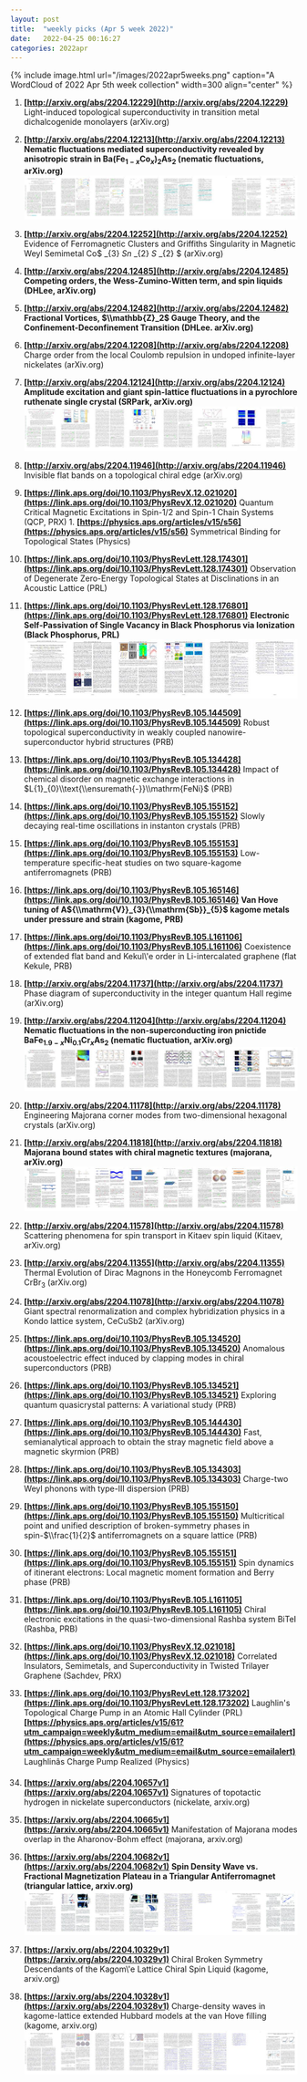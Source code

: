 ```yaml
---
layout: post
title:  "weekly picks (Apr 5 week 2022)"
date:   2022-04-25 00:16:27
categories: 2022apr
---
```


{% include image.html url="/images/2022apr5weeks.png" caption="A WordCloud of 2022 Apr 5th week collection" width=300 align="center" %}



1. **[http://arxiv.org/abs/2204.12229](http://arxiv.org/abs/2204.12229)** Light-induced topological superconductivity in transition metal dichalcogenide monolayers (arXiv.org)

1. **[http://arxiv.org/abs/2204.12213](http://arxiv.org/abs/2204.12213)** **Nematic fluctuations mediated superconductivity revealed by anisotropic strain in Ba(Fe$_{1-x}$Co$_x$)$_2$As$_2$ (nematic fluctuations, arXiv.org)** ![](/images/2204.12213.pdf.jpg)

1. **[http://arxiv.org/abs/2204.12252](http://arxiv.org/abs/2204.12252)** Evidence of Ferromagnetic Clusters and Griffiths Singularity in Magnetic Weyl Semimetal Co$ _{3} $Sn$ _{2} $S$ _{2} $ (arXiv.org)

1. **[http://arxiv.org/abs/2204.12485](http://arxiv.org/abs/2204.12485)** **Competing orders, the Wess-Zumino-Witten term, and spin liquids (DHLee, arXiv.org)**

1. **[http://arxiv.org/abs/2204.12482](http://arxiv.org/abs/2204.12482)** **Fractional Vortices, $\\mathbb{Z}_2$ Gauge Theory, and the Confinement-Deconfinement Transition (DHLee. arXiv.org)**

1. **[http://arxiv.org/abs/2204.12208](http://arxiv.org/abs/2204.12208)** Charge order from the local Coulomb repulsion in undoped infinite-layer nickelates (arXiv.org)

1. **[http://arxiv.org/abs/2204.12124](http://arxiv.org/abs/2204.12124)** **Amplitude excitation and giant spin-lattice fluctuations in a pyrochlore ruthenate single crystal (SRPark, arXiv.org)** ![](/images/2204.12124.pdf.jpg)

1. **[http://arxiv.org/abs/2204.11946](http://arxiv.org/abs/2204.11946)** Invisible flat bands on a topological chiral edge (arXiv.org)



1. **[https://link.aps.org/doi/10.1103/PhysRevX.12.021020](https://link.aps.org/doi/10.1103/PhysRevX.12.021020)** Quantum Critical Magnetic Excitations in Spin-$1/2$ and Spin-1 Chain Systems (QCP, PRX) 1. **[https://physics.aps.org/articles/v15/s56](https://physics.aps.org/articles/v15/s56)** Symmetrical Binding for Topological States (Physics)

1. **[https://link.aps.org/doi/10.1103/PhysRevLett.128.174301](https://link.aps.org/doi/10.1103/PhysRevLett.128.174301)** Observation of Degenerate Zero-Energy Topological States at Disclinations in an Acoustic Lattice (PRL)

1. **[https://link.aps.org/doi/10.1103/PhysRevLett.128.176801](https://link.aps.org/doi/10.1103/PhysRevLett.128.176801)** **Electronic Self-Passivation of Single Vacancy in Black Phosphorus via Ionization (Black Phosphorus, PRL)** ![](/images/PhysRevLett.128.176801.pdf.jpg)

1. **[https://link.aps.org/doi/10.1103/PhysRevB.105.144509](https://link.aps.org/doi/10.1103/PhysRevB.105.144509)** Robust topological superconductivity in weakly coupled nanowire-superconductor hybrid structures (PRB)

1. **[https://link.aps.org/doi/10.1103/PhysRevB.105.134428](https://link.aps.org/doi/10.1103/PhysRevB.105.134428)** Impact of chemical disorder on magnetic exchange interactions in $L{1}_{0}\\text{\\ensuremath{-}}\\mathrm{FeNi}$ (PRB)

1. **[https://link.aps.org/doi/10.1103/PhysRevB.105.155152](https://link.aps.org/doi/10.1103/PhysRevB.105.155152)** Slowly decaying real-time oscillations in instanton crystals (PRB)

1. **[https://link.aps.org/doi/10.1103/PhysRevB.105.155153](https://link.aps.org/doi/10.1103/PhysRevB.105.155153)** Low-temperature specific-heat studies on two square-kagome antiferromagnets (PRB)

1. **[https://link.aps.org/doi/10.1103/PhysRevB.105.165146](https://link.aps.org/doi/10.1103/PhysRevB.105.165146)** **Van Hove tuning of A${\\mathrm{V}}_{3}{\\mathrm{Sb}}_{5}$ kagome metals under pressure and strain (kagome, PRB)**

1. **[https://link.aps.org/doi/10.1103/PhysRevB.105.L161106](https://link.aps.org/doi/10.1103/PhysRevB.105.L161106)** Coexistence of extended flat band and Kekul\\'e order in Li-intercalated graphene (flat Kekule, PRB)







1. **[http://arxiv.org/abs/2204.11737](http://arxiv.org/abs/2204.11737)** Phase diagram of superconductivity in the integer quantum Hall regime (arXiv.org)

1. **[http://arxiv.org/abs/2204.11204](http://arxiv.org/abs/2204.11204)** **Nematic fluctuations in the non-superconducting iron pnictide BaFe$_{1.9-x}$Ni$_{0.1}$Cr$_{x}$As$_{2}$ (nematic fluctuation, arXiv.org)** ![](/images/2204.11204.pdf.jpg)

1. **[http://arxiv.org/abs/2204.11178](http://arxiv.org/abs/2204.11178)** Engineering Majorana corner modes from two-dimensional hexagonal crystals (arXiv.org)

1. **[http://arxiv.org/abs/2204.11818](http://arxiv.org/abs/2204.11818)** **Majorana bound states with chiral magnetic textures (majorana, arXiv.org)** ![](/images/2204.11818.pdf.jpg)

1. **[http://arxiv.org/abs/2204.11578](http://arxiv.org/abs/2204.11578)** Scattering phenomena for spin transport in Kitaev spin liquid (Kitaev, arXiv.org)

1. **[http://arxiv.org/abs/2204.11355](http://arxiv.org/abs/2204.11355)** Thermal Evolution of Dirac Magnons in the Honeycomb Ferromagnet CrBr$_3$ (arXiv.org)

1. **[http://arxiv.org/abs/2204.11078](http://arxiv.org/abs/2204.11078)** Giant spectral renormalization and complex hybridization physics in a Kondo lattice system, CeCuSb2 (arXiv.org)





1. **[https://link.aps.org/doi/10.1103/PhysRevB.105.134520](https://link.aps.org/doi/10.1103/PhysRevB.105.134520)** Anomalous acoustoelectric effect induced by clapping modes in chiral superconductors (PRB)

1. **[https://link.aps.org/doi/10.1103/PhysRevB.105.134521](https://link.aps.org/doi/10.1103/PhysRevB.105.134521)** Exploring quantum quasicrystal patterns: A variational study (PRB)

1. **[https://link.aps.org/doi/10.1103/PhysRevB.105.144430](https://link.aps.org/doi/10.1103/PhysRevB.105.144430)** Fast, semianalytical approach to obtain the stray magnetic field above a magnetic skyrmion (PRB)

1. **[https://link.aps.org/doi/10.1103/PhysRevB.105.134303](https://link.aps.org/doi/10.1103/PhysRevB.105.134303)** Charge-two Weyl phonons with type-III dispersion (PRB)

1. **[https://link.aps.org/doi/10.1103/PhysRevB.105.155150](https://link.aps.org/doi/10.1103/PhysRevB.105.155150)** Multicritical point and unified description of broken-symmetry phases in spin-$\\frac{1}{2}$ antiferromagnets on a square lattice (PRB)

1. **[https://link.aps.org/doi/10.1103/PhysRevB.105.155151](https://link.aps.org/doi/10.1103/PhysRevB.105.155151)** Spin dynamics of itinerant electrons: Local magnetic moment formation and Berry phase (PRB)

1. **[https://link.aps.org/doi/10.1103/PhysRevB.105.L161105](https://link.aps.org/doi/10.1103/PhysRevB.105.L161105)** Chiral electronic excitations in the quasi-two-dimensional Rashba system BiTeI (Rashba, PRB)




1. **[https://link.aps.org/doi/10.1103/PhysRevX.12.021018](https://link.aps.org/doi/10.1103/PhysRevX.12.021018)** Correlated Insulators, Semimetals, and Superconductivity in Twisted Trilayer Graphene (Sachdev, PRX)

1. **[https://link.aps.org/doi/10.1103/PhysRevLett.128.173202](https://link.aps.org/doi/10.1103/PhysRevLett.128.173202)** Laughlin's Topological Charge Pump in an Atomic Hall Cylinder (PRL) **[https://physics.aps.org/articles/v15/61?utm_campaign=weekly&utm_medium=email&utm_source=emailalert](https://physics.aps.org/articles/v15/61?utm_campaign=weekly&utm_medium=email&utm_source=emailalert)** Laughlinâs Charge Pump Realized (Physics)




1. **[https://arxiv.org/abs/2204.10657v1](https://arxiv.org/abs/2204.10657v1)** Signatures of topotactic hydrogen in nickelate superconductors (nickelate, arxiv.org)

1. **[https://arxiv.org/abs/2204.10665v1](https://arxiv.org/abs/2204.10665v1)** Manifestation of Majorana modes overlap in the Aharonov-Bohm effect (majorana, arxiv.org)

1. **[https://arxiv.org/abs/2204.10682v1](https://arxiv.org/abs/2204.10682v1)** **Spin Density Wave vs. Fractional Magnetization Plateau in a Triangular Antiferromagnet (triangular lattice, arxiv.org)** ![](/images/2204.10682v1.pdf.jpg)

1. **[https://arxiv.org/abs/2204.10329v1](https://arxiv.org/abs/2204.10329v1)** Chiral Broken Symmetry Descendants of the Kagom\\'e Lattice Chiral Spin Liquid (kagome, arxiv.org)

1. **[https://arxiv.org/abs/2204.10328v1](https://arxiv.org/abs/2204.10328v1)** Charge-density waves in kagome-lattice extended Hubbard models at the van Hove filling (kagome, arxiv.org) ![](/images/2204.10328.pdf.jpg)
